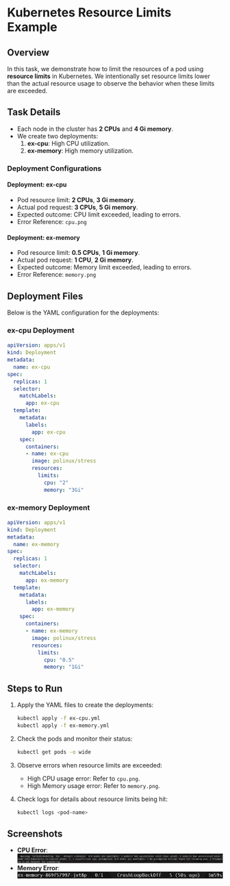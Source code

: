 
# Kubernetes Resource Limits Example

## Overview
In this task, we demonstrate how to limit the resources of a pod using **resource limits** in Kubernetes. We intentionally set resource limits lower than the actual resource usage to observe the behavior when these limits are exceeded.

## Task Details
- Each node in the cluster has **2 CPUs** and **4 Gi memory**.
- We create two deployments:
  1. **ex-cpu**: High CPU utilization.
  2. **ex-memory**: High memory utilization.

### Deployment Configurations

#### Deployment: ex-cpu
- Pod resource limit: **2 CPUs**, **3 Gi memory**.
- Actual pod request: **3 CPUs**, **5 Gi memory**.
- Expected outcome: CPU limit exceeded, leading to errors.
- Error Reference: `cpu.png`

#### Deployment: ex-memory
- Pod resource limit: **0.5 CPUs**, **1 Gi memory**.
- Actual pod request: **1 CPU**, **2 Gi memory**.
- Expected outcome: Memory limit exceeded, leading to errors.
- Error Reference: `memory.png`

## Deployment Files
Below is the YAML configuration for the deployments:

### ex-cpu Deployment
```yaml
apiVersion: apps/v1
kind: Deployment
metadata:
  name: ex-cpu
spec:
  replicas: 1
  selector:
    matchLabels:
      app: ex-cpu
  template:
    metadata:
      labels:
        app: ex-cpu
    spec:
      containers:
      - name: ex-cpu
        image: polinux/stress
        resources:
          limits:
            cpu: "2"
            memory: "3Gi"
```

### ex-memory Deployment
```yaml
apiVersion: apps/v1
kind: Deployment
metadata:
  name: ex-memory
spec:
  replicas: 1
  selector:
    matchLabels:
      app: ex-memory
  template:
    metadata:
      labels:
        app: ex-memory
    spec:
      containers:
      - name: ex-memory
        image: polinux/stress
        resources:
          limits:
            cpu: "0.5"
            memory: "1Gi"
```

## Steps to Run
1. Apply the YAML files to create the deployments:
   ```bash
   kubectl apply -f ex-cpu.yml
   kubectl apply -f ex-memory.yml
   ```

2. Check the pods and monitor their status:
   ```bash
   kubectl get pods -o wide
   ```

3. Observe errors when resource limits are exceeded:
   - High CPU usage error: Refer to `cpu.png`.
   - High Memory usage error: Refer to `memory.png`.

4. Check logs for details about resource limits being hit:
   ```bash
   kubectl logs <pod-name>
   ```

## Screenshots
- **CPU Error**:  
  ![CPU Error](cpu.png)
- **Memory Error**:  
  ![Memory Error](memory.png)
